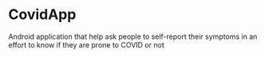 # CovidApp
Android application that help ask people to self-report their symptoms in an effort to know if they are prone to COVID or not
